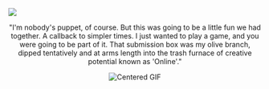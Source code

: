 ![](https://komarev.com/ghpvc/?username=Iimbus&color=orange&style=flat&label=Sleeper+Agents)

<!-- dialogue -->

<p align="center">
  "I'm nobody's puppet, of course. But this was going to be a little fun we had together. A callback to simpler times. I just wanted to play a game, and you were going to be part of it. That submission box was my olive branch, dipped tentatively and at arms length into the trash furnace of creative potential known as 'Online'."
</p>

<!-- panel -->
<p align="center">
  <img src="https://github.com/user-attachments/assets/35280fef-81ca-4077-83ab-4486abf9c800" alt="Centered GIF" />
</p>
